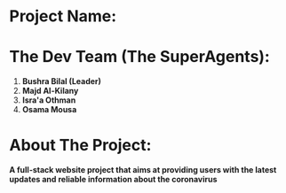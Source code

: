 # Project Name:  


# The Dev Team (The SuperAgents):  

1. **Bushra Bilal (Leader)**
2. **Majd Al-Kilany**
3. **Isra'a Othman**
4. **Osama Mousa**


# About The Project:  

**A full-stack website project that aims at providing users with the latest updates and reliable information about the coronavirus**
